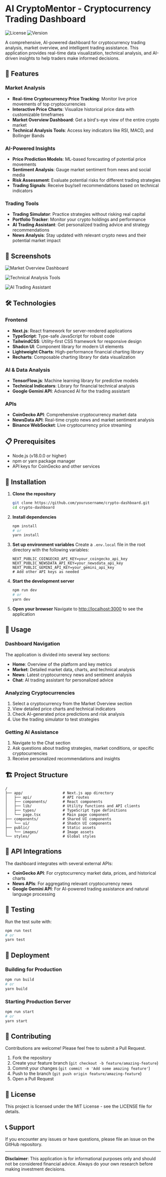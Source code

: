 # AI CryptoMentor - Cryptocurrency Trading Dashboard

![License](https://img.shields.io/badge/license-MIT-blue.svg)
![Version](https://img.shields.io/badge/version-0.1.0-green.svg)

A comprehensive, AI-powered dashboard for cryptocurrency trading analysis, market overview, and intelligent trading assistance. This application provides real-time data visualization, technical analysis, and AI-driven insights to help traders make informed decisions.

## 🚀 Features

### Market Analysis
- **Real-time Cryptocurrency Price Tracking**: Monitor live price movements of top cryptocurrencies
- **Interactive Price Charts**: Visualize historical price data with customizable timeframes
- **Market Overview Dashboard**: Get a bird's-eye view of the entire crypto market
- **Technical Analysis Tools**: Access key indicators like RSI, MACD, and Bollinger Bands

### AI-Powered Insights
- **Price Prediction Models**: ML-based forecasting of potential price movements
- **Sentiment Analysis**: Gauge market sentiment from news and social media
- **Risk Assessment**: Evaluate potential risks for different trading strategies
- **Trading Signals**: Receive buy/sell recommendations based on technical indicators

### Trading Tools
- **Trading Simulator**: Practice strategies without risking real capital
- **Portfolio Tracker**: Monitor your crypto holdings and performance
- **AI Trading Assistant**: Get personalized trading advice and strategy recommendations
- **News Analysis**: Stay updated with relevant crypto news and their potential market impact

## 📸 Screenshots

![Market Overview Dashboard](./screenshots/Screenshot%202025-04-02%20225324.png)

![Technical Analysis Tools](./screenshots/Screenshot%202025-04-02%20225401.png)

![AI Trading Assistant](./screenshots/Screenshot%202025-04-02%20225446.png)

## 🛠️ Technologies

### Frontend
- **Next.js**: React framework for server-rendered applications
- **TypeScript**: Type-safe JavaScript for robust code
- **TailwindCSS**: Utility-first CSS framework for responsive design
- **Shadcn UI**: Component library for modern UI elements
- **Lightweight Charts**: High-performance financial charting library
- **Recharts**: Composable charting library for data visualization

### AI & Data Analysis
- **TensorFlow.js**: Machine learning library for predictive models
- **Technical Indicators**: Library for financial technical analysis
- **Google Gemini API**: Advanced AI for the trading assistant

### APIs
- **CoinGecko API**: Comprehensive cryptocurrency market data
- **NewsData API**: Real-time crypto news and market sentiment analysis
- **Binance WebSocket**: Live cryptocurrency price streaming

## 📋 Prerequisites

- Node.js (v18.0.0 or higher)
- npm or yarn package manager
- API keys for CoinGecko and other services

## 🔧 Installation

1. **Clone the repository**
   ```bash
   git clone https://github.com/yourusername/crypto-dashboard.git
   cd crypto-dashboard
   ```

2. **Install dependencies**
   ```bash
   npm install
   # or
   yarn install
   ```

3. **Set up environment variables**
   Create a `.env.local` file in the root directory with the following variables:
   ```
   NEXT_PUBLIC_COINGECKO_API_KEY=your_coingecko_api_key
   NEXT_PUBLIC_NEWSDATA_API_KEY=your_newsdata_api_key
   NEXT_PUBLIC_GEMINI_API_KEY=your_gemini_api_key
   # Add other API keys as needed
   ```

4. **Start the development server**
   ```bash
   npm run dev
   # or
   yarn dev
   ```

5. **Open your browser**
   Navigate to [http://localhost:3000](http://localhost:3000) to see the application

## 🚀 Usage

### Dashboard Navigation

The application is divided into several key sections:

- **Home**: Overview of the platform and key metrics
- **Market**: Detailed market data, charts, and technical analysis
- **News**: Latest cryptocurrency news and sentiment analysis
- **Chat**: AI trading assistant for personalized advice

### Analyzing Cryptocurrencies

1. Select a cryptocurrency from the Market Overview section
2. View detailed price charts and technical indicators
3. Check AI-generated price predictions and risk analysis
4. Use the trading simulator to test strategies

### Getting AI Assistance

1. Navigate to the Chat section
2. Ask questions about trading strategies, market conditions, or specific cryptocurrencies
3. Receive personalized recommendations and insights

## 🏗️ Project Structure

```
/
├── app/                  # Next.js app directory
│   ├── api/              # API routes
│   ├── components/       # React components
│   ├── lib/              # Utility functions and API clients
│   ├── types/            # TypeScript type definitions
│   └── page.tsx          # Main page component
├── components/           # Shared UI components
│   └── ui/               # Shadcn UI components
├── public/               # Static assets
│   └── images/           # Image assets
└── styles/               # Global styles
```

## 🔄 API Integrations

The dashboard integrates with several external APIs:

- **CoinGecko API**: For cryptocurrency market data, prices, and historical charts
- **News APIs**: For aggregating relevant cryptocurrency news
- **Google Gemini API**: For AI-powered trading assistance and natural language processing

## 🧪 Testing

Run the test suite with:

```bash
npm run test
# or
yarn test
```

## 🚢 Deployment

### Building for Production

```bash
npm run build
# or
yarn build
```

### Starting Production Server

```bash
npm run start
# or
yarn start
```

## 🤝 Contributing

Contributions are welcome! Please feel free to submit a Pull Request.

1. Fork the repository
2. Create your feature branch (`git checkout -b feature/amazing-feature`)
3. Commit your changes (`git commit -m 'Add some amazing feature'`)
4. Push to the branch (`git push origin feature/amazing-feature`)
5. Open a Pull Request

## 📜 License

This project is licensed under the MIT License - see the LICENSE file for details.

## 📞 Support

If you encounter any issues or have questions, please file an issue on the GitHub repository.

---

**Disclaimer**: This application is for informational purposes only and should not be considered financial advice. Always do your own research before making investment decisions.